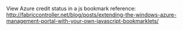 View Azure credit status in a js bookmark
reference: http://fabriccontroller.net/blog/posts/extending-the-windows-azure-management-portal-with-your-own-javascript-bookmarklets/